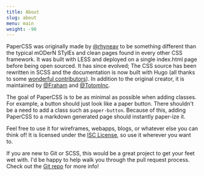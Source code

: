 ```yaml
---
title: About
slug: about
menu: main
weight: -90
---
```


PaperCSS was originally made by [@rhyneav](https://github.com/rhyneav) to be something different than the typical mODerN STylEs and clean pages found in every other CSS framework. It was built with LESS and deployed on a single index.html page before being open sourced. It has since evolved; The CSS source has been rewritten in SCSS and the documentation is now built with Hugo (all thanks to some [wonderful contributors](https://github.com/papercss/papercss/graphs/contributors)). In addition to the original creator, it is maintained by [@Fraham](https://github.com/Fraham) and [@TotomInc](https://github.com/TotomInc).

The goal of PaperCSS is to be as minimal as possible when adding classes. For example, a button should just look like a paper button. There shouldn't be a need to add a class such as `paper-button`. Because of this, adding PaperCSS to a markdown generated page should instantly paper-ize it.

Feel free to use it for wireframes, webapps, blogs, or whatever else you can think of! It is licensed under the [ISC License](https://github.com/papercss/papercss/blob/master/license), so use it wherever you want to.  

If you are new to Git or SCSS, this would be a great project to get your feet wet with. I'd be happy to help walk you through the pull request process. Check out the [Git repo](https://github.com/papercss/papercss) for more info!
